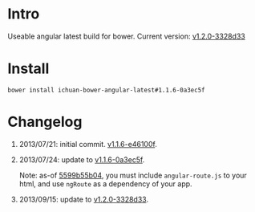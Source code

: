 Intro
==============

Useable angular latest build for bower. Current version: [v1.2.0-3328d33](https://github.com/angular/angular.js/tree/3328d33ed0b9a99649b682aad3c7b234d4f1d8ca)


Install
========

```
bower install ichuan-bower-angular-latest#1.1.6-0a3ec5f
```


Changelog
==========
1. 2013/07/21: initial commit. [v1.1.6-e46100f](https://github.com/angular/angular.js/tree/e46100f7097d9a8f174bdb9e15d4c6098395c3f2).
2. 2013/07/24: update to [v1.1.6-0a3ec5f](https://github.com/angular/angular.js/commit/0a3ec5f8bbc1b51c9188f661df1697cc6a32c6a5).

   Note: as-of [5599b55b04](https://github.com/angular/angular.js/commit/5599b55b04788c2e327d7551a4a699d75516dd21), you must 
   include `angular-route.js` to your html, and use `ngRoute` as a dependency of your app.
3. 2013/09/15: update to [v1.2.0-3328d33](https://github.com/angular/angular.js/tree/3328d33ed0b9a99649b682aad3c7b234d4f1d8ca).
